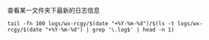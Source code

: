 查看某一文件夹下最新的日志信息

```shell
tail -fn 100 logs/wx-rcgy/$(date "+%Y-%m-%d")/$(ls -t logs/wx-rcgy/$(date "+%Y-%m-%d") | grep '\.log$' | head -n 1)
```

